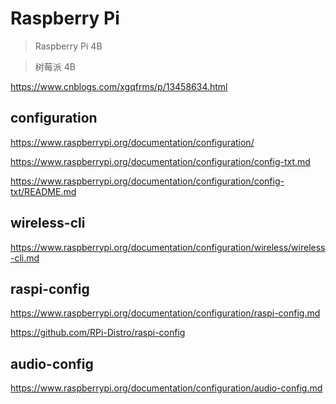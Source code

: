 # Raspberry Pi

> Raspberry Pi 4B

> 树莓派 4B

https://www.cnblogs.com/xgqfrms/p/13458634.html


## configuration

https://www.raspberrypi.org/documentation/configuration/

https://www.raspberrypi.org/documentation/configuration/config-txt.md

https://www.raspberrypi.org/documentation/configuration/config-txt/README.md


## wireless-cli

https://www.raspberrypi.org/documentation/configuration/wireless/wireless-cli.md

## raspi-config

https://www.raspberrypi.org/documentation/configuration/raspi-config.md

https://github.com/RPi-Distro/raspi-config

## audio-config

https://www.raspberrypi.org/documentation/configuration/audio-config.md

